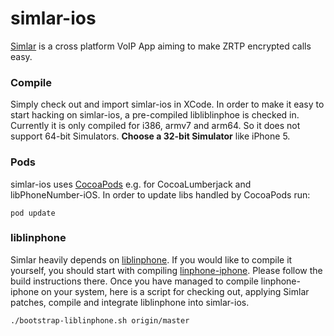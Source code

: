 simlar-ios
==========

[Simlar](https://www.simlar.org) is a cross platform VoIP App aiming to make ZRTP encrypted calls easy.

### Compile ###
Simply check out and import simlar-ios in XCode.
In order to make it easy to start hacking on simlar-ios, a pre-compiled libliblinphoe is checked in.
Currently it is  only compiled for i386, armv7 and arm64.
So it does not support 64-bit Simulators.
**Choose a 32-bit Simulator** like iPhone 5.

### Pods ###
simlar-ios uses [CocoaPods](https://cocoapods.org/) e.g. for CocoaLumberjack and libPhoneNumber-iOS.
In order to update libs handled by CocoaPods run:
```
pod update
```

### liblinphone ###
Simlar heavily depends on [liblinphone](http://www.linphone.org/).
If you would like to compile it yourself, you should start with compiling [linphone-iphone](https://github.com/BelledonneCommunications/linphone-iphone).
Please follow the build instructions there.
Once you have managed to compile linphone-iphone on your system, here is a script for checking out, applying Simlar patches, compile and integrate liblinphone into simlar-ios.
```
./bootstrap-liblinphone.sh origin/master
```

